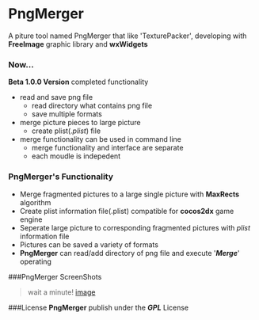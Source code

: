 PngMerger
=========

A piture tool named PngMerger that like 'TexturePacker', developing with **FreeImage** graphic library and **wxWidgets**

### Now...

 **Beta 1.0.0 Version** completed functionality
 
- read and save png file
  + read directory what contains png file
  + save multiple formats
- merge picture pieces to large picture
  + create plist(._plist_) file
- merge functionality can be used in command line
  + merge functionality and interface are separate
  + each moudle is indepedent



### PngMerger's Functionality

- Merge fragmented pictures to a large single picture with __MaxRects__ algorithm
- Create plist information file(.plist) compatible for __cocos2dx__ game engine
- Seperate large picture to corresponding fragmented pictures with _plist_ information file
- Pictures can be saved a variety of formats
- **PngMerger** can read/add directory of png file and execute '___Merge___' operating



###PngMerger ScreenShots

> wait a minute! [image](http://bugcode.net)


###License
**PngMerger** publish under the ___GPL___ License
